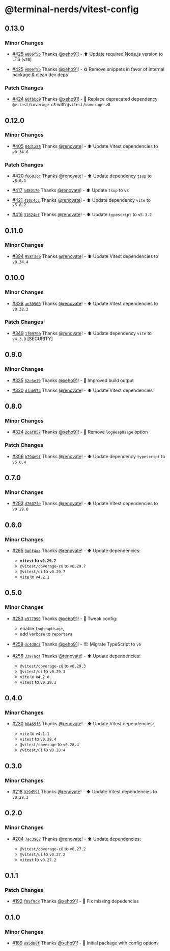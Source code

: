 # @terminal-nerds/vitest-config<!-- markdownlint-disable line-length list-marker-space no-duplicate-header ul-style ul-indent no-bare-urls -->

## 0.13.0

### Minor Changes

- [#425](https://github.com/terminal-nerds/configs/pull/425) [`e006f5b`](https://github.com/terminal-nerds/configs/commit/e006f5b96ecca76711cddf7f9c6012e4298a9737) Thanks [@xeho91](https://github.com/xeho91)! - ⬆️ Update required Node.js version to LTS (`v20`)

- [#425](https://github.com/terminal-nerds/configs/pull/425) [`e006f5b`](https://github.com/terminal-nerds/configs/commit/e006f5b96ecca76711cddf7f9c6012e4298a9737) Thanks [@xeho91](https://github.com/xeho91)! - ♻ Remove snippets in favor of internal package & clean dev deps

### Patch Changes

- [#424](https://github.com/terminal-nerds/configs/pull/424) [`60fbbd9`](https://github.com/terminal-nerds/configs/commit/60fbbd9655526239d0df7441c5428c7e121f621b) Thanks [@xeho91](https://github.com/xeho91)! - 🐛 Replace deprecated dependency `@vitest/coverage-c8` with `@vitest/coverage-v8`

## 0.12.0

### Minor Changes

- [#405](https://github.com/terminal-nerds/configs/pull/405) [`84d1a86`](https://github.com/terminal-nerds/configs/commit/84d1a8653f45361aa0931fe79a3ba90830623a59) Thanks [@renovate](https://github.com/apps/renovate)! - ⬆️ Update Vitest dependencies to `v0.34.6`

### Patch Changes

- [#420](https://github.com/terminal-nerds/configs/pull/420) [`f0682bc`](https://github.com/terminal-nerds/configs/commit/f0682bcacf603627398223cdeb4bc0f41a2066c0) Thanks [@renovate](https://github.com/apps/renovate)! - ⬆️ Update dependency `tsup` to `v8.0.1`

- [#417](https://github.com/terminal-nerds/configs/pull/417) [`a480170`](https://github.com/terminal-nerds/configs/commit/a48017079050fc615134c47bdf29c0413d355055) Thanks [@renovate](https://github.com/apps/renovate)! - ⬆️ Update `tsup` to `v8`

- [#421](https://github.com/terminal-nerds/configs/pull/421) [`410c4cc`](https://github.com/terminal-nerds/configs/commit/410c4ccdc61b6caef5dc885b54b18e3e5d634ad9) Thanks [@renovate](https://github.com/apps/renovate)! - ⬆️ Update dependency `vite` to `v5.0.2`

- [#416](https://github.com/terminal-nerds/configs/pull/416) [`31624ef`](https://github.com/terminal-nerds/configs/commit/31624efaea68d25de289321177603951b41686e6) Thanks [@renovate](https://github.com/apps/renovate)! - ⬆️ Update `typescript` to `v5.3.2`

## 0.11.0

### Minor Changes

- [#394](https://github.com/terminal-nerds/configs/pull/394) [`958f3eb`](https://github.com/terminal-nerds/configs/commit/958f3ebe2bfd6d67f52a384e997ad8a8e06ec956) Thanks [@renovate](https://github.com/apps/renovate)! - ⬆️ Update Vitest dependencies to `v0.34.4`

## 0.10.0

### Minor Changes

- [#338](https://github.com/terminal-nerds/configs/pull/338) [`ae30960`](https://github.com/terminal-nerds/configs/commit/ae30960468827eb67bf67e48ed629608c9d4072f) Thanks [@renovate](https://github.com/apps/renovate)! - ⬆️ Update Vitest dependencies to `v0.32.2`

### Patch Changes

- [#349](https://github.com/terminal-nerds/configs/pull/349) [`1f6970a`](https://github.com/terminal-nerds/configs/commit/1f6970aacfee52586096fd5982139fe132c9263c) Thanks [@renovate](https://github.com/apps/renovate)! - ⬆️ Update dependency `vite` to `v4.3.9` [SECURITY]

## 0.9.0

### Minor Changes

- [#335](https://github.com/terminal-nerds/configs/pull/335) [`82c6e19`](https://github.com/terminal-nerds/configs/commit/82c6e19f5cd0db2b00f75ce4fccac8fa43d4777e) Thanks [@xeho91](https://github.com/xeho91)! - 🔧 Improved build output

- [#330](https://github.com/terminal-nerds/configs/pull/330) [`dfab574`](https://github.com/terminal-nerds/configs/commit/dfab5747083a2de4756c144c5cae42ff31e02c2d) Thanks [@renovate](https://github.com/apps/renovate)! - ⬆️ Update Vitest dependencies

## 0.8.0

### Minor Changes

- [#324](https://github.com/terminal-nerds/configs/pull/324) [`2caf857`](https://github.com/terminal-nerds/configs/commit/2caf85755e64d471826cce3b2be3a163c67c8379) Thanks [@xeho91](https://github.com/xeho91)! - 🔧 Remove `logHeapUsage` option

### Patch Changes

- [#306](https://github.com/terminal-nerds/configs/pull/306) [`b794e9f`](https://github.com/terminal-nerds/configs/commit/b794e9f973d4b5654d4250891a8c353fbbc78934) Thanks [@renovate](https://github.com/apps/renovate)! - ⬆️ Update dependency `typescript` to `v5.0.4`

## 0.7.0

### Minor Changes

- [#293](https://github.com/terminal-nerds/configs/pull/293) [`d7607fe`](https://github.com/terminal-nerds/configs/commit/d7607fee58f0f4ccf6c3cc8c2142a5d66cd32e35) Thanks [@renovate](https://github.com/apps/renovate)! - ⬆️ Update Vitest dependencies to `v0.29.8`

## 0.6.0

### Minor Changes

- [#265](https://github.com/terminal-nerds/configs/pull/265) [`8a6f4aa`](https://github.com/terminal-nerds/configs/commit/8a6f4aa75ac84316fadc70994e8813e7c187d349) Thanks [@renovate](https://github.com/apps/renovate)! - ⬆️ Update dependencies:

  - **`vitest` to `v0.29.7`**
  - `@vitest/coverage-c8` to `v0.29.7`
  - `@vitest/ui` to `v0.29.7`
  - `vite` to `v4.2.1`

## 0.5.0

### Minor Changes

- [#253](https://github.com/terminal-nerds/configs/pull/253) [`e977990`](https://github.com/terminal-nerds/configs/commit/e977990242624256912a220c9835b5fefe3268ba) Thanks [@xeho91](https://github.com/xeho91)! - 🔧 Tweak config:

  - enable `logHeapUsage`,
  - add `verbose` to `reporters`

- [#258](https://github.com/terminal-nerds/configs/pull/258) [`dc4d0c3`](https://github.com/terminal-nerds/configs/commit/dc4d0c33897508fe665e099c1ab939484bb5dd85) Thanks [@xeho91](https://github.com/xeho91)! - 🏗 Migrate TypeScript to `v5`

- [#256](https://github.com/terminal-nerds/configs/pull/256) [`3397aca`](https://github.com/terminal-nerds/configs/commit/3397aca7413d9f080150a7c7537eac1a0c4a2c34) Thanks [@renovate](https://github.com/apps/renovate)! - ⬆️ Update dependencies:

  - `@vitest/coverage-c8` to `v0.29.3`
  - `@vitest/ui` to `v0.29.3`
  - `vite` to `v4.2.0`
  - `vitest` to `v0.29.3`

## 0.4.0

### Minor Changes

- [#230](https://github.com/terminal-nerds/configs/pull/230) [`b8469f5`](https://github.com/terminal-nerds/configs/commit/b8469f53317ced4bbcb58e83afe95642b3af175a) Thanks [@renovate](https://github.com/apps/renovate)! - ⬆️ Update Vitest dependencies:

  - `vite` to `v4.1.1`
  - `vitest` to `v0.28.4`
  - `@vitest/coverage` to `v0.28.4`
  - `@vitest/ui` to `v0.28.4`

## 0.3.0

### Minor Changes

- [#218](https://github.com/terminal-nerds/configs/pull/218) [`929d591`](https://github.com/terminal-nerds/configs/commit/929d5912112ff843cfd6eb7bc6ecafc5e5c065c9) Thanks [@renovate](https://github.com/apps/renovate)! - ⬆️ Update Vitest dependencies to `v0.28.3`

## 0.2.0

### Minor Changes

- [#204](https://github.com/terminal-nerds/configs/pull/204) [`7ac3907`](https://github.com/terminal-nerds/configs/commit/7ac3907a9f776531e285415b876afcf8ba332eeb) Thanks [@renovate](https://github.com/apps/renovate)! - ⬆️ Update dependencies:

  - `@vitest/coverage-c8` to `v0.27.2`
  - `@vitest/ui` to `v0.27.2`
  - `vitest` to `v0.27.2`

## 0.1.1

### Patch Changes

- [#192](https://github.com/terminal-nerds/configs/pull/192) [`f05f9c8`](https://github.com/terminal-nerds/configs/commit/f05f9c8c4d60338b82f7709f4176a2470627ae18) Thanks [@xeho91](https://github.com/xeho91)! - 🐛 Fix missing depedencies

## 0.1.0

### Minor Changes

- [#189](https://github.com/terminal-nerds/configs/pull/189) [`895d88f`](https://github.com/terminal-nerds/configs/commit/895d88fae9b6ae0be5d8a42f13bc6e47a8b3bcde) Thanks [@xeho91](https://github.com/xeho91)! - 🎉 Initial package with config options
